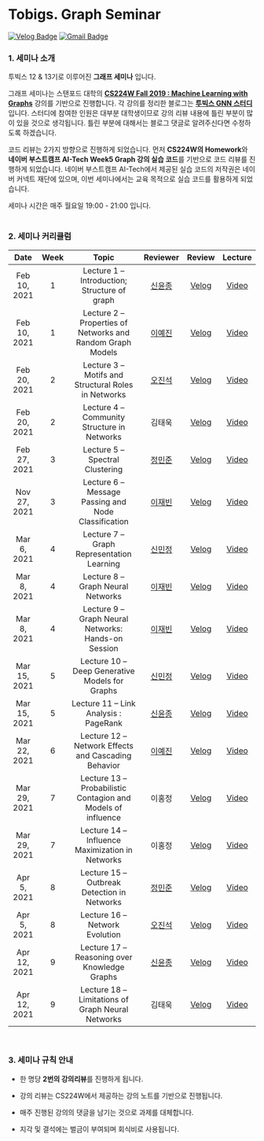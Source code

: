 # Tobigs. Graph Seminar


[![Velog Badge](https://img.shields.io/badge/tobigs.gnn1213-20c997?style=flat-square&logo=Vimeo&logoColor=white&logoWidth=10&link=https://velog.io/@tobigs-gnn1213/series)](https://velog.io/@tobigs-gnn1213/series)
[![Gmail Badge](https://img.shields.io/badge/-Gmail-d14836?style=flat-square&logo=Gmail&logoColor=white&logoWidth=10&&link=mailto:tobigs.gnn1213@gmail.com)](mailto:tobigs.gnn1213@gmail.com)

### 1. 세미나 소개

투빅스 12 & 13기로 이루어진 **그래프 세미나** 입니다.

그래프 세미나는 스탠포드 대학의 **[CS224W Fall 2019 : Machine Learning with Graphs](http://snap.stanford.edu/class/cs224w-2019/)** 강의를 기반으로 진행합니다.
각 강의를 정리한 블로그는 **[투빅스 GNN 스터디](https://velog.io/@tobigs-gnn1213/series/Part1-CS224W)** 입니다. 스터디에 참여한 인원은 대부분 대학생이므로 강의 리뷰 내용에 틀린 부분이 많이 있을 것으로 생각됩니다. 틀린 부분에 대해서는 블로그 댓글로 알려주신다면 수정하도록 하겠습니다.

코드 리뷰는 2가지 방향으로 진행하게 되었습니다. 먼저 **CS224W의 Homework**와 **네이버 부스트캠프 AI-Tech Week5 Graph 강의 실습 코드**를 기반으로 코드 리뷰를 진행하게 되었습니다. 네이버 부스트캠프 AI-Tech에서 제공된 실습 코드의 저작권은 네이버 커넥트 재단에 있으며, 이번 세미나에서는 교육 목적으로 실습 코드를 활용하게 되었습니다.

세미나 시간은 매주 월요일 19:00 - 21:00 입니다.
<br/>
<br/>

### 2. 세미나 커리큘럼

|   Date  | Week | Topic | Reviewer |   Review   |  Lecture  |
|:-------:|:------:|:------------------------------------:|:----------:|:---------:|:--------:|
| Feb 10, 2021 | 1 | Lecture 1 – Introduction; Structure of graph | [신윤종](https://github.com/yoonjong12) | [Velog](https://velog.io/@tobigs-gnn1213/1.-Introduction-Structure-of-graph) | [Video](https://www.youtube.com/watch?v=uEPPnR22fxg&list=PL-Y8zK4dwCrQyASidb2mjj_itW2-YYx6-&index=1)
| Feb 10, 2021 | 1 | Lecture 2 – Properties of Networks and Random Graph Models | [이예진](https://github.com/cryingjin) | [Velog](https://velog.io/@tobigs-gnn1213/CS224W-Lecture-2-Properties-of-Networks-and-Random-Graph-Models) | [Video](https://www.youtube.com/watch?v=erMiEFGRsIk&list=PL-Y8zK4dwCrQyASidb2mjj_itW2-YYx6-&index=2)
| Feb 20, 2021 | 2 | Lecture 3 – Motifs and Structural Roles in Networks | [오진석](https://github.com/jinseock95) | [Velog](https://velog.io/@tobigs-gnn1213/3.-Motifs-and-Structural-Roles-in-Networks) | [Video](https://www.youtube.com/watch?v=sdpqpj8g6YY&list=PL-Y8zK4dwCrQyASidb2mjj_itW2-YYx6-&index=3)
| Feb 20, 2021 | 2 | Lecture 4 – Community Structure in Networks | 김태욱 | [Velog](https://velog.io/@tobigs-gnn1213/4.-Community-Structure-in-Networks) | [Video](https://www.youtube.com/watch?v=Q7CHFo8UdPU&list=PL-Y8zK4dwCrQyASidb2mjj_itW2-YYx6-&index=4)
| Feb 27, 2021 | 3 | Lecture 5 – Spectral Clustering | [정민준](https://github.com/minjoong507) | [Velog](https://velog.io/@tobigs-gnn1213/5.-Spectral-Clustering) | [Video](https://www.youtube.com/watch?v=VIu-ORmRspA&list=PL-Y8zK4dwCrQyASidb2mjj_itW2-YYx6-&index=5)
| Nov 27, 2021 | 3 | Lecture 6 – Message Passing and Node Classification | [이재빈](https://github.com/jbeen2) |  [Velog](https://velog.io/@tobigs-gnn1213/6.-Message-Passing-and-Node-Classification) | [Video](https://www.youtube.com/watch?v=hTV44YH8Hd0&list=PL-Y8zK4dwCrQyASidb2mjj_itW2-YYx6-&index=6)
| Mar 6, 2021 | 4 | Lecture 7 – Graph Representation Learning | [신민정](https://github.com/minjung-s) | [Velog](https://velog.io/@tobigs-gnn1213/7.-Graph-Representation-Learning) | [Video](https://www.youtube.com/watch?v=4PTOhI8IWTo&list=PL-Y8zK4dwCrQyASidb2mjj_itW2-YYx6-&index=7)
| Mar 8, 2021 | 4 | Lecture 8 – Graph Neural Networks | [이재빈](https://github.com/jbeen2) | [Velog](https://velog.io/@tobigs-gnn1213/8.-Graph-Neural-Networks) | [Video](https://www.youtube.com/watch?v=LdK9HzBAR8c&list=PL-Y8zK4dwCrQyASidb2mjj_itW2-YYx6-&index=8)
| Mar 8, 2021 | 4 | Lecture 9 – Graph Neural Networks: Hands-on Session | [이재빈](https://github.com/jbeen2) | [Velog](https://velog.io/@tobigs-gnn1213/9.-Graph-Neural-Networks-Hands-on-Session) | [Video](https://youtu.be/X_fmiIy_YyI)
| Mar 15, 2021 | 5 | Lecture 10 – Deep Generative Models for Graphs | [신민정](https://github.com/minjung-s) | [Velog](https://velog.io/@tobigs-gnn1213/Deep-Generative-Model-for-Graphs) | [Video](https://www.youtube.com/watch?v=enyym0s94iY&list=PL-Y8zK4dwCrQyASidb2mjj_itW2-YYx6-&index=10)
| Mar 15, 2021 | 5 | Lecture 11 – Link Analysis : PageRank | [신윤종](https://github.com/yoonjong12) | [Velog](https://velog.io/@tobigs-gnn1213/11.-Link-Analysis-PageRank) | [Video](https://www.youtube.com/watch?v=QD_NN6WUh9s&list=PL-Y8zK4dwCrQyASidb2mjj_itW2-YYx6-&index=11)
| Mar 22, 2021 | 6 | Lecture 12 – Network Effects and Cascading Behavior | [이예진](https://github.com/cryingjin) | [Velog](https://velog.io/@tobigs-gnn1213/12.Network-Effects-and-Cascading-Behavior) | [Video](https://www.youtube.com/watch?v=50D4kA0gOPw&list=PL-Y8zK4dwCrQyASidb2mjj_itW2-YYx6-&index=12)
| Mar 29, 2021 | 7 | Lecture 13 – Probabilistic Contagion and Models of influence | 이홍정 |[Velog](https://velog.io/@tobigs-gnn1213/13.-Probabilistic-Contagion-and-Models-of-Influence) |  [Video](https://www.youtube.com/watch?v=0VWQdbyFmtU&list=PL-Y8zK4dwCrQyASidb2mjj_itW2-YYx6-&index=13)
| Mar 29, 2021 | 7 | Lecture 14 – Influence Maximization in Networks | 이홍정 | [Velog](https://velog.io/@tobigs-gnn1213/Influence-Maximization-in-Networks-xoljzlmm) | [Video](https://www.youtube.com/watch?v=hstYPmdW8PU&list=PL-Y8zK4dwCrQyASidb2mjj_itW2-YYx6-&index=14)
| Apr 5, 2021 | 8 | Lecture 15 – Outbreak Detection in Networks | [정민준](https://github.com/minjoong507) | [Velog](https://velog.io/@tobigs-gnn1213/15.-Outbreak-Detection-in-Networks) | [Video](https://www.youtube.com/watch?v=fYOq5IX18JY&list=PL-Y8zK4dwCrQyASidb2mjj_itW2-YYx6-&index=15)
| Apr 5, 2021 | 8 | Lecture 16 – Network Evolution | [오진석](https://github.com/jinseock95) | [Velog](https://velog.io/@tobigs-gnn1213/16.-Network-Evolution) | [Video](https://www.youtube.com/watch?v=3pramEtovus&list=PL-Y8zK4dwCrQyASidb2mjj_itW2-YYx6-&index=16)
| Apr 12, 2021 | 9 | Lecture 17 – Reasoning over Knowledge Graphs | [신윤종](https://github.com/yoonjong12) | [Velog](https://velog.io/@tobigs-gnn1213/17.-Reasoning-over-Knowledge-Graphs) | [Video](https://www.youtube.com/watch?v=izK_u0appck&list=PL-Y8zK4dwCrQyASidb2mjj_itW2-YYx6-&index=17)
| Apr 12, 2021 | 9 | Lecture 18 – Limitations of Graph Neural Networks | 김태욱 | [Velog](https://velog.io/@tobigs-gnn1213/Limitations-of-Graph-Neural-Networks) | [Video](https://www.youtube.com/watch?v=BqZWbRivm8g&list=PL-Y8zK4dwCrQyASidb2mjj_itW2-YYx6-&index=18)
<br/>

### 3. 세미나 규칙 안내

- 한 명당 **2번의 강의리뷰**를 진행하게 됩니다.

- 강의 리뷰는 CS224W에서 제공하는 강의 노트를 기반으로 진행됩니다.

- 매주 진행된 강의의 댓글을 남기는 것으로 과제를 대체합니다.

- 지각 및 결석에는 벌금이 부여되며 회식비로 사용됩니다.

